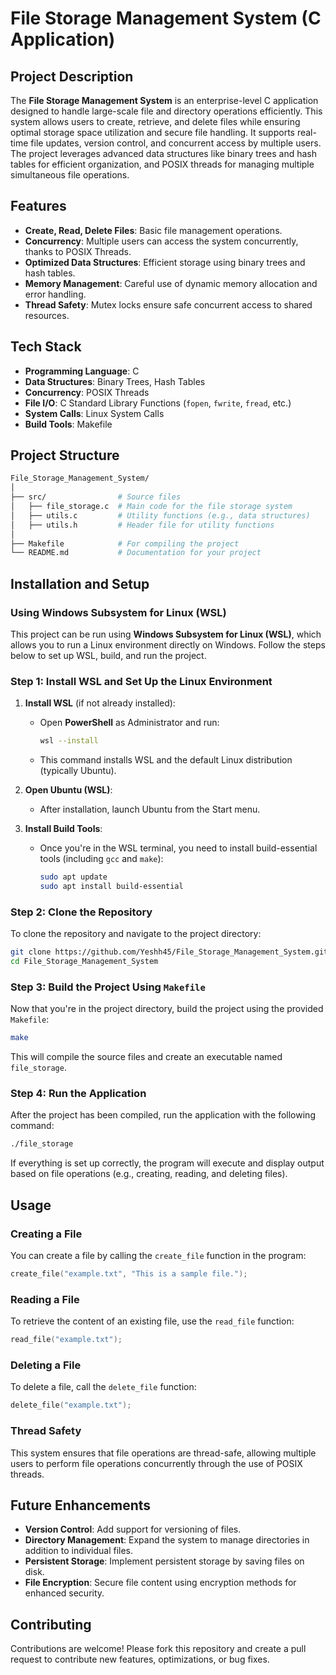 # File Storage Management System (C Application)

## Project Description

The **File Storage Management System** is an enterprise-level C application designed to handle large-scale file and directory operations efficiently. This system allows users to create, retrieve, and delete files while ensuring optimal storage space utilization and secure file handling. It supports real-time file updates, version control, and concurrent access by multiple users. The project leverages advanced data structures like binary trees and hash tables for efficient organization, and POSIX threads for managing multiple simultaneous file operations.

## Features

- **Create, Read, Delete Files**: Basic file management operations.
- **Concurrency**: Multiple users can access the system concurrently, thanks to POSIX Threads.
- **Optimized Data Structures**: Efficient storage using binary trees and hash tables.
- **Memory Management**: Careful use of dynamic memory allocation and error handling.
- **Thread Safety**: Mutex locks ensure safe concurrent access to shared resources.

## Tech Stack

- **Programming Language**: C
- **Data Structures**: Binary Trees, Hash Tables
- **Concurrency**: POSIX Threads
- **File I/O**: C Standard Library Functions (`fopen`, `fwrite`, `fread`, etc.)
- **System Calls**: Linux System Calls
- **Build Tools**: Makefile

## Project Structure

```bash
File_Storage_Management_System/
│
├── src/                # Source files
│   ├── file_storage.c  # Main code for the file storage system
│   ├── utils.c         # Utility functions (e.g., data structures)
│   ├── utils.h         # Header file for utility functions
│
├── Makefile            # For compiling the project
└── README.md           # Documentation for your project
```

## Installation and Setup

### Using Windows Subsystem for Linux (WSL)

This project can be run using **Windows Subsystem for Linux (WSL)**, which allows you to run a Linux environment directly on Windows. Follow the steps below to set up WSL, build, and run the project.

### Step 1: Install WSL and Set Up the Linux Environment

1. **Install WSL** (if not already installed):
   - Open **PowerShell** as Administrator and run:
     ```bash
     wsl --install
     ```
   - This command installs WSL and the default Linux distribution (typically Ubuntu).

2. **Open Ubuntu (WSL)**:
   - After installation, launch Ubuntu from the Start menu.

3. **Install Build Tools**:
   - Once you're in the WSL terminal, you need to install build-essential tools (including `gcc` and `make`):
     ```bash
     sudo apt update
     sudo apt install build-essential
     ```

### Step 2: Clone the Repository

To clone the repository and navigate to the project directory:

```bash
git clone https://github.com/Yeshh45/File_Storage_Management_System.git
cd File_Storage_Management_System
```

### Step 3: Build the Project Using `Makefile`

Now that you're in the project directory, build the project using the provided `Makefile`:

```bash
make
```

This will compile the source files and create an executable named `file_storage`.

### Step 4: Run the Application

After the project has been compiled, run the application with the following command:

```bash
./file_storage
```

If everything is set up correctly, the program will execute and display output based on file operations (e.g., creating, reading, and deleting files).

## Usage

### Creating a File

You can create a file by calling the `create_file` function in the program:

```c
create_file("example.txt", "This is a sample file.");
```

### Reading a File

To retrieve the content of an existing file, use the `read_file` function:

```c
read_file("example.txt");
```

### Deleting a File

To delete a file, call the `delete_file` function:

```c
delete_file("example.txt");
```

### Thread Safety

This system ensures that file operations are thread-safe, allowing multiple users to perform file operations concurrently through the use of POSIX threads.

## Future Enhancements

- **Version Control**: Add support for versioning of files.
- **Directory Management**: Expand the system to manage directories in addition to individual files.
- **Persistent Storage**: Implement persistent storage by saving files on disk.
- **File Encryption**: Secure file content using encryption methods for enhanced security.

## Contributing

Contributions are welcome! Please fork this repository and create a pull request to contribute new features, optimizations, or bug fixes.
